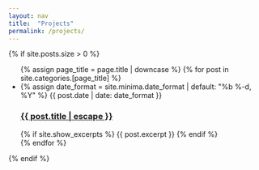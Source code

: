 ```yaml
---
layout: nav
title:  "Projects"
permalink: /projects/
---
```


<div class="project">

  {% if site.posts.size > 0 %}
    <ul class="post-list">
      {% assign page_title = page.title | downcase %}
      {% for post in site.categories.[page_title] %}
      <li>
        {% assign date_format = site.minima.date_format | default: "%b %-d, %Y" %}
        <span class="post-meta">{{ post.date | date: date_format }}</span>
        <h3>
          <a class="post-link" href="{{ post.url | relative_url }}">
            {{ post.title | escape }}
          </a>
        </h3>
        {% if site.show_excerpts %}
          {{ post.excerpt }}
        {% endif %}
      </li>
      {% endfor %}
    </ul>

  {% endif %}

</div>
